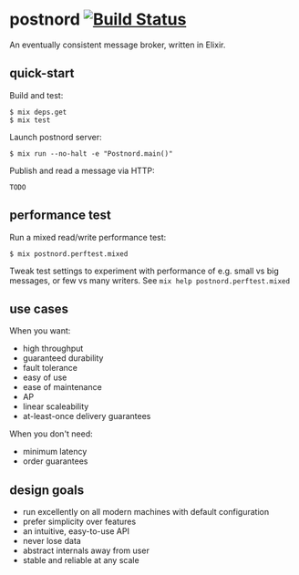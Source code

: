 # postnord [![Build Status](https://travis-ci.org/svetob/postnord.svg?branch=master)](https://travis-ci.org/svetob/postnord)

An eventually consistent message broker, written in Elixir.

## quick-start

Build and test:
```
$ mix deps.get
$ mix test
```

Launch postnord server:
```
$ mix run --no-halt -e "Postnord.main()"
```

Publish and read a message via HTTP:
```
TODO
```

## performance test

Run a mixed read/write performance test:

```
$ mix postnord.perftest.mixed
```

Tweak test settings to experiment with performance of e.g. small vs big
messages, or few vs many writers. See `mix help postnord.perftest.mixed`

## use cases

When you want:

- high throughput
- guaranteed durability
- fault tolerance
- easy of use
- ease of maintenance
- AP
- linear scaleability
- at-least-once delivery guarantees

When you don't need:

- minimum latency
- order guarantees

## design goals

- run excellently on all modern machines with default configuration
- prefer simplicity over features
- an intuitive, easy-to-use API
- never lose data
- abstract internals away from user
- stable and reliable at any scale

